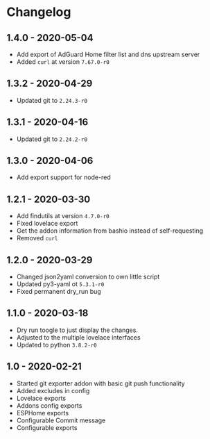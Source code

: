 # Changelog

## 1.4.0 - 2020-05-04

* Add export of AdGuard Home filter list and dns upstream server
* Added `curl` at version `7.67.0-r0`


## 1.3.2 - 2020-04-29

* Updated git to `2.24.3-r0`


## 1.3.1 - 2020-04-16

* Updated git to `2.24.2-r0`


## 1.3.0 - 2020-04-06

* Add export support for node-red


## 1.2.1 - 2020-03-30

* Add findutils at version `4.7.0-r0`
* Fixed lovelace export
* Get the addon information from bashio instead of self-requesting
* Removed `curl`


## 1.2.0 - 2020-03-29

* Changed json2yaml conversion to own little script
* Updated py3-yaml ot `5.3.1-r0`
* Fixed permanent dry_run bug


## 1.1.0 - 2020-03-18

* Dry run toogle to just display the changes.
* Adjusted to the multiple lovelace interfaces
* Updated to python `3.8.2-r0`


## 1.0 - 2020-02-21

* Started git exporter addon with basic git push functionality
* Added excludes in config
* Lovelace exports
* Addons config exports
* ESPHome exports
* Configurable Commit message
* Configurable exports
